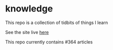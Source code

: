 # knowledge

This repo is a collection of tidbits of things I learn

See the site live [here](https://mark1626.github.io/knowledge/)

This repo currently contains #364 articles
